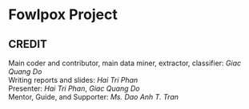 # Fowlpox Project
## CREDIT ##
Main coder and contributor, main data miner, extractor, classifier: *Giac Quang Do*<br>
Writing reports and slides: *Hai Tri Phan*<br>
Presenter: *Hai Tri Phan*, *Giac Quang Do*<br>
Mentor, Guide, and Supporter: *Ms. Dao Anh T. Tran*
